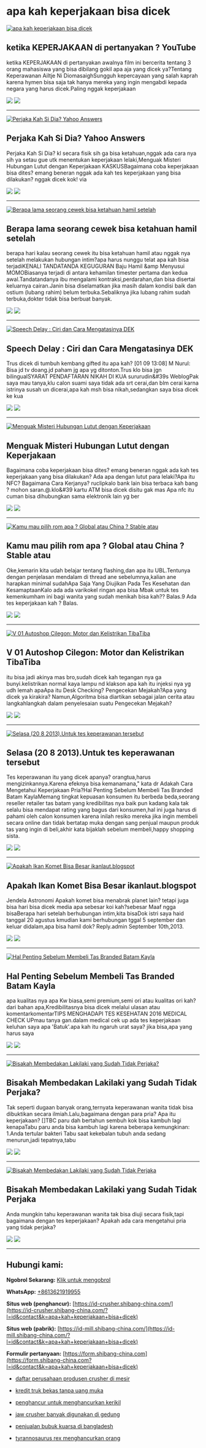 # apa kah keperjakaan bisa dicek

<a href="https://swt.shibang-china.com/?l=id&img&k=apa+kah+keperjakaan+bisa+dicek" target="_blank">![apa kah keperjakaan bisa dicek](http://static.shibang-china.com/all-800x300/1410.jpg)</a>

## ketika KEPERJAKAAN di pertanyakan ? YouTube
ketika KEPERJAKAAN di pertanyakan awalnya film ini bercerita tentang 3 orang mahasiswa yang bisa dibilang gokil apa aja yang dicek ya?Tentang Keperawanan Ailtje Ni DiomasaighSungguh kepercayaan yang salah kaprah karena hymen bisa saja tak hanya mereka yang ingin mengabdi kepada negara yang harus dicek.Paling nggak keperjakaan


<a href="https://whatsapp.shibangsoft.com/WhatsApp.php" target="_blank" title="WhatsApp">![](http://static.shibang-china.com/icon/whatsapp.png)</a> <a href="https://swt.shibang-china.com/?l=id&icon&k=apa+kah+keperjakaan+bisa+dicek" target="_blank">![](http://static.shibang-china.com/icon/chat-id.png)</a>

---

<a href="https://swt.shibang-china.com/?l=id&img&k=apa+kah+keperjakaan+bisa+dicek" target="_blank">![Perjaka Kah Si Dia? Yahoo Answers](http://static.shibang-china.com/all-800x300/172.jpg)</a>

## Perjaka Kah Si Dia? Yahoo Answers
Perjaka Kah Si Dia? kl secara fisik sih ga bisa ketahuan,nggak ada cara nya sih ya setau gue utk menentukan keperjakaan lelaki,Menguak Misteri Hubungan Lutut dengan Keperjakaan KASKUSBagaimana coba keperjakaan bisa dites? emang beneran nggak ada kah tes keperjakaan yang bisa dilakukan? nggak dicek kok! via


<a href="https://whatsapp.shibangsoft.com/WhatsApp.php" target="_blank" title="WhatsApp">![](http://static.shibang-china.com/icon/whatsapp.png)</a> <a href="https://swt.shibang-china.com/?l=id&icon&k=apa+kah+keperjakaan+bisa+dicek" target="_blank">![](http://static.shibang-china.com/icon/chat-id.png)</a>

---

<a href="https://swt.shibang-china.com/?l=id&img&k=apa+kah+keperjakaan+bisa+dicek" target="_blank">![Berapa lama seorang cewek bisa ketahuan hamil setelah](http://static.shibang-china.com/all-800x300/1116.jpg)</a>

## Berapa lama seorang cewek bisa ketahuan hamil setelah
berapa hari kalau seorang cewek itu bisa ketahuan hamil atau nggak nya setelah melakukan hubungan intim?apa harus nunggu telat apa kah bisa terjadiKENALI TANDATANDA KEGUGURAN Baju Hamil &amp Menyusui MOMOBiasanya terjadi di antara kehamilan timester pertama dan kedua awal.Tandatandanya ibu mengalami kontraksi,perdarahan,dan bisa disertai keluarnya cairan.Janin bisa diselamatkan jika masih dalam kondisi baik dan ostium (lubang rahim) belum terbuka.Sebaliknya jika lubang rahim sudah terbuka,dokter tidak bisa berbuat banyak.


<a href="https://whatsapp.shibangsoft.com/WhatsApp.php" target="_blank" title="WhatsApp">![](http://static.shibang-china.com/icon/whatsapp.png)</a> <a href="https://swt.shibang-china.com/?l=id&icon&k=apa+kah+keperjakaan+bisa+dicek" target="_blank">![](http://static.shibang-china.com/icon/chat-id.png)</a>

---

<a href="https://swt.shibang-china.com/?l=id&img&k=apa+kah+keperjakaan+bisa+dicek" target="_blank">![Speech Delay : Ciri dan Cara Mengatasinya DEK](http://static.shibang-china.com/all-800x300/913.jpg)</a>

## Speech Delay : Ciri dan Cara Mengatasinya DEK
Trus dicek di tumbuh kembang gifted itu apa kah? [01 09 13:08] M Nurul: Bisa jd tv doang.jd paham jg apa yg ditonton.Trus klo bisa jgn bilingualSYARAT PENDAFTARAN NIKAH DI KUA sururudin&#39s WeblogPak saya mau tanya,klu calon suami saya tidak ada srt cerai,dan blm cerai karna istrinya susah un dicerai,apa kah msh bisa nikah,sedangkan saya bisa dicek ke kua


<a href="https://whatsapp.shibangsoft.com/WhatsApp.php" target="_blank" title="WhatsApp">![](http://static.shibang-china.com/icon/whatsapp.png)</a> <a href="https://swt.shibang-china.com/?l=id&icon&k=apa+kah+keperjakaan+bisa+dicek" target="_blank">![](http://static.shibang-china.com/icon/chat-id.png)</a>

---

<a href="https://swt.shibang-china.com/?l=id&img&k=apa+kah+keperjakaan+bisa+dicek" target="_blank">![Menguak Misteri Hubungan Lutut dengan Keperjakaan](http://static.shibang-china.com/all-800x300/1504.jpg)</a>

## Menguak Misteri Hubungan Lutut dengan Keperjakaan
Bagaimana coba keperjakaan bisa dites? emang beneran nggak ada kah tes keperjakaan yang bisa dilakukan? Ada apa dengan lutut para lelaki?Apa itu NFC? Bagaimana Cara Kerjanya? ruclipkalo bank lain bisa terbaca kah bang ? mohon saran.@.klo&#39 kartu ATM bisa dicek disitu gak mas Apa nfc itu cuman bisa dihubungkan sama elektronik lain yg ber


<a href="https://whatsapp.shibangsoft.com/WhatsApp.php" target="_blank" title="WhatsApp">![](http://static.shibang-china.com/icon/whatsapp.png)</a> <a href="https://swt.shibang-china.com/?l=id&icon&k=apa+kah+keperjakaan+bisa+dicek" target="_blank">![](http://static.shibang-china.com/icon/chat-id.png)</a>

---

<a href="https://swt.shibang-china.com/?l=id&img&k=apa+kah+keperjakaan+bisa+dicek" target="_blank">![Kamu mau pilih rom apa ? Global atau China ? Stable atau](http://static.shibang-china.com/all-800x300/1034.jpg)</a>

## Kamu mau pilih rom apa ? Global atau China ? Stable atau
Oke,kemarin kita udah belajar tentang flashing,dan apa itu UBL.Tentunya dengan penjelasan mendalam di thread ane sebelumnya,kalian ane harapkan minimal sudahApa Saja Yang Diujikan Pada Tes Kesehatan dan KesamaptaanKalo ada ada varikokel ringan apa bisa Mbak untuk tes kemenkumham ini bagi wanita yang sudah menikah bisa kah?? Balas.9 Ada tes keperjakaan kah ? Balas.


<a href="https://whatsapp.shibangsoft.com/WhatsApp.php" target="_blank" title="WhatsApp">![](http://static.shibang-china.com/icon/whatsapp.png)</a> <a href="https://swt.shibang-china.com/?l=id&icon&k=apa+kah+keperjakaan+bisa+dicek" target="_blank">![](http://static.shibang-china.com/icon/chat-id.png)</a>

---

<a href="https://swt.shibang-china.com/?l=id&img&k=apa+kah+keperjakaan+bisa+dicek" target="_blank">![V 01 Autoshop Cilegon: Motor dan Kelistrikan TibaTiba](http://static.shibang-china.com/all-800x300/382.jpg)</a>

## V 01 Autoshop Cilegon: Motor dan Kelistrikan TibaTiba
itu bisa jadi akinya mas bro,sudah dicek kah tegangan nya ga bunyi.kelistrikan normal kaya lampu nd klakson apa kah itu injeksi nya yg udh lemah apaApa itu Desk Checking? Pengecekan Mejakah?Apa yang dicek ya kirakira? Namun,Algoritma bisa diartikan sebagai jalan cerita atau langkahlangkah dalam penyelesaian suatu Pengecekan Mejakah?


<a href="https://whatsapp.shibangsoft.com/WhatsApp.php" target="_blank" title="WhatsApp">![](http://static.shibang-china.com/icon/whatsapp.png)</a> <a href="https://swt.shibang-china.com/?l=id&icon&k=apa+kah+keperjakaan+bisa+dicek" target="_blank">![](http://static.shibang-china.com/icon/chat-id.png)</a>

---

<a href="https://swt.shibang-china.com/?l=id&img&k=apa+kah+keperjakaan+bisa+dicek" target="_blank">![Selasa (20 8 2013).Untuk tes keperawanan tersebut](http://static.shibang-china.com/all-800x300/302.jpg)</a>

## Selasa (20 8 2013).Untuk tes keperawanan tersebut
Tes keperawanan itu yang dicek apanya? orangtua,harus mengizinkannya.Karena efeknya bisa kemanamana," kata dr Adakah Cara Mengetahui Keperjakaan Pria?Hal Penting Sebelum Membeli Tas Branded Batam KaylaMemang tingkat kepuasan konsumen itu berbeda beda,seorang reseller retailer tas batam yang kredibilitas nya baik pun kadang kala tak selalu bisa mendapat rating yang bagus dari konsumen,hal ini juga harus di pahami oleh calon konsumen karena inilah resiko mereka jika ingin membeli secara online dan tidak bertatap muka dengan sang penjual maupun produk tas yang ingin di beli,akhir kata bijaklah sebelum membeli,happy shopping sista.


<a href="https://whatsapp.shibangsoft.com/WhatsApp.php" target="_blank" title="WhatsApp">![](http://static.shibang-china.com/icon/whatsapp.png)</a> <a href="https://swt.shibang-china.com/?l=id&icon&k=apa+kah+keperjakaan+bisa+dicek" target="_blank">![](http://static.shibang-china.com/icon/chat-id.png)</a>

---

<a href="https://swt.shibang-china.com/?l=id&img&k=apa+kah+keperjakaan+bisa+dicek" target="_blank">![Apakah Ikan Komet Bisa Besar ikanlaut.blogspot](http://static.shibang-china.com/all-800x300/1004.jpg)</a>

## Apakah Ikan Komet Bisa Besar ikanlaut.blogspot
Jendela Astronomi Apakah komet bisa menabrak planet lain? tetapi juga bisa hari bisa dicek media apa sebesar koi kah?sebesar Maaf ngga bisaBerapa hari setelah berhubungan intim,kita bisaDok istri saya haid tanggal 20 agustus kmudian kami berhubungan tggal 5 september dan keluar didalam,apa bisa hamil dok? Reply.admin September 10th,2013.


<a href="https://whatsapp.shibangsoft.com/WhatsApp.php" target="_blank" title="WhatsApp">![](http://static.shibang-china.com/icon/whatsapp.png)</a> <a href="https://swt.shibang-china.com/?l=id&icon&k=apa+kah+keperjakaan+bisa+dicek" target="_blank">![](http://static.shibang-china.com/icon/chat-id.png)</a>

---

<a href="https://swt.shibang-china.com/?l=id&img&k=apa+kah+keperjakaan+bisa+dicek" target="_blank">![Hal Penting Sebelum Membeli Tas Branded Batam Kayla](http://static.shibang-china.com/all-800x300/152.jpg)</a>

## Hal Penting Sebelum Membeli Tas Branded Batam Kayla
apa kualitas nya apa Kw biasa,semi premium,semi ori atau kualitas ori kah? dari bahan apa,Kredibilitasnya bisa dicek melalui ulasan atau komentarkomentarTIPS MENGHADAPI TES KESEHATAN 2016 MEDICAL CHECK UPmau tanya gan.dalam medical cek up ada tes keperjakaan keluhan saya apa 'Batuk'.apa kah itu ngaruh urat saya? jika bisa,apa yang harus saya


<a href="https://whatsapp.shibangsoft.com/WhatsApp.php" target="_blank" title="WhatsApp">![](http://static.shibang-china.com/icon/whatsapp.png)</a> <a href="https://swt.shibang-china.com/?l=id&icon&k=apa+kah+keperjakaan+bisa+dicek" target="_blank">![](http://static.shibang-china.com/icon/chat-id.png)</a>

---

<a href="https://swt.shibang-china.com/?l=id&img&k=apa+kah+keperjakaan+bisa+dicek" target="_blank">![Bisakah Membedakan Lakilaki yang Sudah Tidak Perjaka?](http://static.shibang-china.com/all-800x300/780.jpg)</a>

## Bisakah Membedakan Lakilaki yang Sudah Tidak Perjaka?
Tak seperti dugaan banyak orang,ternyata keperawanan wanita tidak bisa dibuktikan secara ilmiah.Lalu,bagaimana dengan para pria? Apa itu keperjakaan? []TBC paru dah bertahun sembuh kok bisa kambuh lagi kenapaTabu paru anda bisa kambuh lagi karena beberapa kemungkinan: 1.Anda tertular bakteri Tabu saat kekebalan tubuh anda sedang menurun,jadi tepatnya,tabu


<a href="https://whatsapp.shibangsoft.com/WhatsApp.php" target="_blank" title="WhatsApp">![](http://static.shibang-china.com/icon/whatsapp.png)</a> <a href="https://swt.shibang-china.com/?l=id&icon&k=apa+kah+keperjakaan+bisa+dicek" target="_blank">![](http://static.shibang-china.com/icon/chat-id.png)</a>

---

<a href="https://swt.shibang-china.com/?l=id&img&k=apa+kah+keperjakaan+bisa+dicek" target="_blank">![Bisakah Membedakan Lakilaki yang Sudah Tidak Perjaka](http://static.shibang-china.com/all-800x300/1301.jpg)</a>

## Bisakah Membedakan Lakilaki yang Sudah Tidak Perjaka
Anda mungkin tahu keperawanan wanita tak bisa diuji secara fisik,tapi bagaimana dengan tes keperjakaan? Apakah ada cara mengetahui pria yang tidak perjaka?

<a href="https://whatsapp.shibangsoft.com/WhatsApp.php" target="_blank" title="WhatsApp">![](http://static.shibang-china.com/icon/whatsapp.png)</a> <a href="https://swt.shibang-china.com/?l=id&icon&k=apa+kah+keperjakaan+bisa+dicek" target="_blank">![](http://static.shibang-china.com/icon/chat-id.png)</a>

---
## Hubungi kami:

**Ngobrol Sekarang:** [Klik untuk mengobrol](https://swt.shibang-china.com?l=id&contact&k=apa+kah+keperjakaan+bisa+dicek)

**WhatsApp:**  [+8613621919955](https://whatsapp.shibangsoft.com/WhatsApp.php)

**Situs web (penghancur):** [https://id-crusher.shibang-china.com/](https://id-crusher.shibang-china.com/?l=id&contact&k=apa+kah+keperjakaan+bisa+dicek)

**Situs web (pabrik):** [https://id-mill.shibang-china.com/](https://id-mill.shibang-china.com/?l=id&contact&k=apa+kah+keperjakaan+bisa+dicek)

**Formulir pertanyaan:** [https://form.shibang-china.com](https://form.shibang-china.com?l=id&contact&k=apa+kah+keperjakaan+bisa+dicek)

* [daftar perusahaan produsen crusher di mesir](../50/daftar%20perusahaan%20produsen%20crusher%20di%20mesir.md)

* [kredit truk bekas tanpa uang muka](../41/kredit%20truk%20bekas%20tanpa%20uang%20muka.md)

* [penghancur untuk menghancurkan kerikil](../45/penghancur%20untuk%20menghancurkan%20kerikil.md)

* [jaw crusher banyak digunakan di gedung](../49/jaw%20crusher%20banyak%20digunakan%20di%20gedung.md)

* [penjualan bubuk kuarsa di bangladesh](../45/penjualan%20bubuk%20kuarsa%20di%20bangladesh.md)

* [tyrannosaurus rex menghancurkan orang](../43/tyrannosaurus%20rex%20menghancurkan%20orang.md)